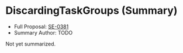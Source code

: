 # DiscardingTaskGroups (Summary)

* Full Proposal: [SE-0381](https://github.com/apple/swift-evolution/blob/main/proposals/0381-task-group-discard-results.md)
* Summary Author: TODO

Not yet summarized.
